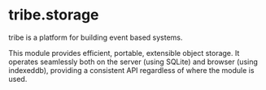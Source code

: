 ﻿tribe.storage
=============

tribe is a platform for building event based systems.

This module provides efficient, portable, extensible object storage. It operates seamlessly both on the server (using SQLite) and browser (using indexeddb), providing a consistent API regardless of where the module is used.